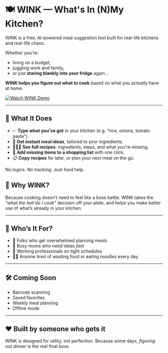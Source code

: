 # 🍽️ WINK — What's In (N)My Kitchen?

WINK is a free, AI-powered meal suggestion tool built for real-life kitchens and real-life chaos.

Whether you're:

* living on a budget,
* juggling work and family,
* or just **staring blankly into your fridge** again...

**WINK helps you figure out what to cook** based on what you *actually* have at home.

[![Watch WINK Demo](https://cdn.loom.com/sessions/thumbnails/6e1cc275310f447886b1e013c4cfe070-with-play.gif)](https://www.loom.com/share/6e1cc275310f447886b1e013c4cfe070)

---

## 🌟 What It Does

* ✅ **Type what you’ve got** in your kitchen (e.g. “rice, onions, tomato paste”).
* 🤖 **Get instant meal ideas**, tailored to your ingredients.
* 👩🏽‍🍳 **See full recipes**: ingredients, steps, and what you're missing.
* 🛒 **Add missing items to a shopping list** with one click.
* 📋 **Copy recipes** for later, or plan your next meal on the go.

No logins. No tracking. Just food help.

## 🚀 Why WINK?

Because cooking doesn’t need to feel like a boss battle.
WINK takes the *"what the hell do I cook"* decision off your plate, and helps you make better use of what’s already in your kitchen.

---

## 🧠 Who’s It For?

* 🧠 Folks who get overwhelmed planning meals
* 🍼 Busy moms who need ideas *fast*
* 💼 Working professionals on tight schedules
* 🧍🏾 Anyone tired of wasting food or eating noodles every day

---

## 🛠️ Coming Soon

* Barcode scanning
* Saved favorites
* Weekly meal planning
* Offline mode

---

## ❤️ Built by someone who gets it

WINK is designed for utility, not perfection.
Because some days, *figuring out dinner* is the real final boss.

